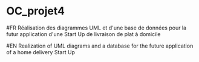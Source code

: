 # OC_projet4

#FR
Réalisation des diagrammes UML et d'une base de données pour la futur application d'une Start Up de livraison de plat à domicile

#EN
Realization of UML diagrams and a database for the future application of a home delivery Start Up
